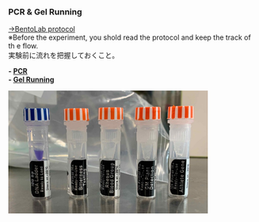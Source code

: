 ### PCR & Gel Running

[→BentoLab protocol](https://bento.bio/protocol/biotechnology-101/)<br>
※Before the experiment, you shold read the protocol and keep the track of th e flow. <br>
実験前に流れを把握しておくこと。

**- [PCR](pcr/index.md)**<br>
**- [Gel Running](gel/index.md)**

<img width="80%" alt="img" src="IMG_4486.jpeg">